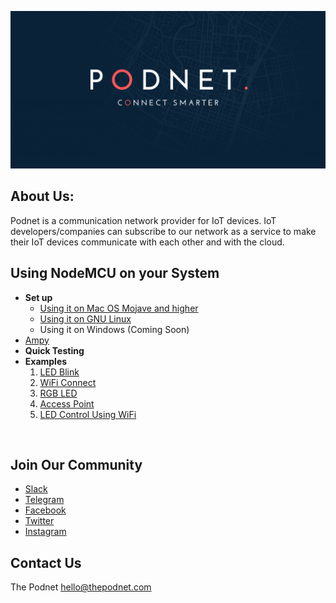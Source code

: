 ![](/static/images/Cover-Images/Podnet-LinkedIn-Banner.png)

## About Us:

Podnet is a communication network provider for IoT devices. IoT developers/companies can subscribe to our network as a service to make their IoT devices communicate with each other and with the cloud. 

## Using NodeMCU on your System

- **Set up**
    - [Using it on Mac OS Mojave and higher](https://blog.thepodnet.com/set-up-micropython-on-nodemcu-on-macos-mojave-and-higher/)
    - [Using it on GNU Linux](https://blog.thepodnet.com/getting-started-with-nodemcu-esp8266-on-linux/)
    - Using it on Windows (Coming Soon)
- [Ampy](https://blog.thepodnet.com/getting-started-with-ampy/)
- **Quick Testing**
- **Examples**
     1. [LED Blink](https://github.com/ramanaditya/nodemcu_examples/tree/master/01_LED_BLINK)
     2. [WiFi Connect](https://github.com/ramanaditya/nodemcu_examples/tree/master/02_WiFi_CONNECT)
     3. [RGB LED](https://github.com/ramanaditya/nodemcu_examples/tree/master/03_RGB_LED)
     4. [Access Point](https://github.com/ramanaditya/nodemcu_examples/tree/master/04_ACCESS_POINT)
     5. [LED Control Using WiFi](https://github.com/ramanaditya/nodemcu_examples/tree/master/05_led_control_using_wifi)

<br>

## Join Our Community

- [Slack](https://join.slack.com/t/thepodnet/shared_invite/enQtNzg2ODUxNTQyOTMzLTkwNDc4MTllM2VjZGY5NzA3MmMyMzc3YjA4OTlkNzgyN2UzZDhhNjVhNDA0YjBlNjhkZGVmNDZjOGUwMDhhMTg)
- [Telegram](https://t.me/thepodnet)
- [Facebook](https://www.facebook.com/thepodnet/)
- [Twitter](https://twitter.com/thepodnet)
- [Instagram](https://www.instagram.com/thepodnet/)

## Contact Us

The Podnet
[hello@thepodnet.com](mailto:hello@thepodnet.com?Subject=Hey,)
